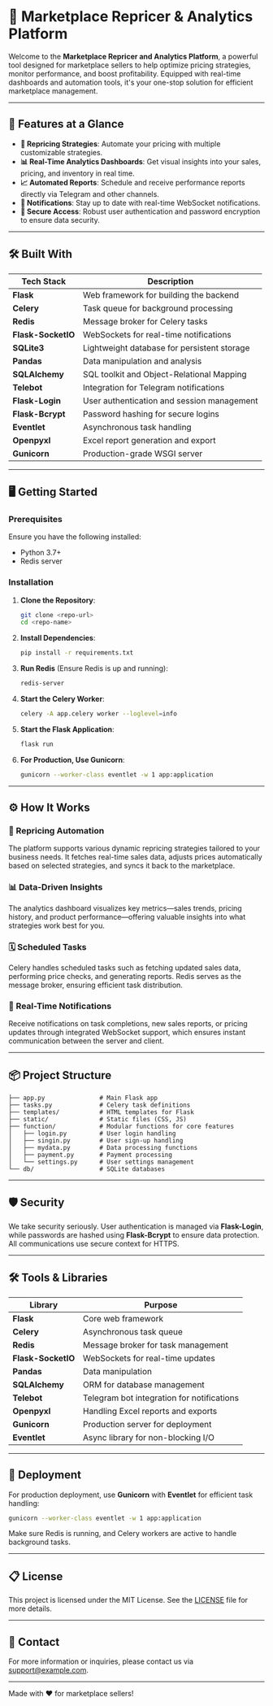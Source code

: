 # 🌟 Marketplace Repricer & Analytics Platform

Welcome to the **Marketplace Repricer and Analytics Platform**, a powerful tool designed for marketplace sellers to help optimize pricing strategies, monitor performance, and boost profitability. Equipped with real-time dashboards and automation tools, it's your one-stop solution for efficient marketplace management.

---

## 🚀 Features at a Glance

- **🔄 Repricing Strategies**: Automate your pricing with multiple customizable strategies.
- **📊 Real-Time Analytics Dashboards**: Get visual insights into your sales, pricing, and inventory in real time.
- **📈 Automated Reports**: Schedule and receive performance reports directly via Telegram and other channels.
- **🔔 Notifications**: Stay up to date with real-time WebSocket notifications.
- **🔐 Secure Access**: Robust user authentication and password encryption to ensure data security.

---

## 🛠️ Built With

| Tech Stack      | Description                                  |
| --------------- | -------------------------------------------- |
| **Flask**       | Web framework for building the backend       |
| **Celery**      | Task queue for background processing         |
| **Redis**       | Message broker for Celery tasks              |
| **Flask-SocketIO** | WebSockets for real-time notifications     |
| **SQLite3**     | Lightweight database for persistent storage  |
| **Pandas**      | Data manipulation and analysis               |
| **SQLAlchemy**  | SQL toolkit and Object-Relational Mapping    |
| **Telebot**     | Integration for Telegram notifications       |
| **Flask-Login** | User authentication and session management   |
| **Flask-Bcrypt**| Password hashing for secure logins           |
| **Eventlet**    | Asynchronous task handling                   |
| **Openpyxl**    | Excel report generation and export           |
| **Gunicorn**    | Production-grade WSGI server                 |

---

## 🖥️ Getting Started

### Prerequisites

Ensure you have the following installed:
- Python 3.7+
- Redis server

### Installation

1. **Clone the Repository**:
   ```bash
   git clone <repo-url>
   cd <repo-name>
   ```

2. **Install Dependencies**:
   ```bash
   pip install -r requirements.txt
   ```

3. **Run Redis** (Ensure Redis is up and running):
   ```bash
   redis-server
   ```

4. **Start the Celery Worker**:
   ```bash
   celery -A app.celery worker --loglevel=info
   ```

5. **Start the Flask Application**:
   ```bash
   flask run
   ```

6. **For Production, Use Gunicorn**:
   ```bash
   gunicorn --worker-class eventlet -w 1 app:application
   ```

---

## ⚙️ How It Works

### 🔄 Repricing Automation
The platform supports various dynamic repricing strategies tailored to your business needs. It fetches real-time sales data, adjusts prices automatically based on selected strategies, and syncs it back to the marketplace.

### 📊 Data-Driven Insights
The analytics dashboard visualizes key metrics—sales trends, pricing history, and product performance—offering valuable insights into what strategies work best for you.

### 🗓️ Scheduled Tasks
Celery handles scheduled tasks such as fetching updated sales data, performing price checks, and generating reports. Redis serves as the message broker, ensuring efficient task distribution.

### 🔔 Real-Time Notifications
Receive notifications on task completions, new sales reports, or pricing updates through integrated WebSocket support, which ensures instant communication between the server and client.

---

## 📦 Project Structure

```
├── app.py               # Main Flask app
├── tasks.py             # Celery task definitions
├── templates/           # HTML templates for Flask
├── static/              # Static files (CSS, JS)
├── function/            # Modular functions for core features
│   ├── login.py         # User login handling
│   ├── singin.py        # User sign-up handling
│   ├── mydata.py        # Data processing functions
│   ├── payment.py       # Payment processing
│   └── settings.py      # User settings management
└── db/                  # SQLite databases
```

---

## 🛡️ Security

We take security seriously. User authentication is managed via **Flask-Login**, while passwords are hashed using **Flask-Bcrypt** to ensure data protection. All communications use secure context for HTTPS.

---

## 🛠️ Tools & Libraries

| Library         | Purpose                                      |
| --------------- | -------------------------------------------- |
| **Flask**       | Core web framework                           |
| **Celery**      | Asynchronous task queue                      |
| **Redis**       | Message broker for task management           |
| **Flask-SocketIO** | WebSockets for real-time updates          |
| **Pandas**      | Data manipulation                            |
| **SQLAlchemy**  | ORM for database management                  |
| **Telebot**     | Telegram bot integration for notifications   |
| **Openpyxl**    | Handling Excel reports and exports           |
| **Gunicorn**    | Production server for deployment             |
| **Eventlet**    | Async library for non-blocking I/O           |

---

## 🏁 Deployment

For production deployment, use **Gunicorn** with **Eventlet** for efficient task handling:

```bash
gunicorn --worker-class eventlet -w 1 app:application
```

Make sure Redis is running, and Celery workers are active to handle background tasks.

---

## 📋 License

This project is licensed under the MIT License. See the [LICENSE](LICENSE) file for more details.

---

## 💬 Contact

For more information or inquiries, please contact us via [support@example.com](mailto:support@example.com).

---

Made with ❤️ for marketplace sellers!
